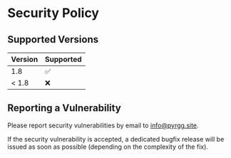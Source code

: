 # Security Policy

## Supported Versions

| Version       | Supported          |
| ------------- | ------------------ |
| 1.8           | :white_check_mark: |
| < 1.8         | :x:                |

## Reporting a Vulnerability

Please report security vulnerabilities by email to [info@pyrgg.site](mailto:info@pyrgg.site "info@pyrgg.site").

If the security vulnerability is accepted, a dedicated bugfix release will be issued as soon as possible (depending on the complexity of the fix).